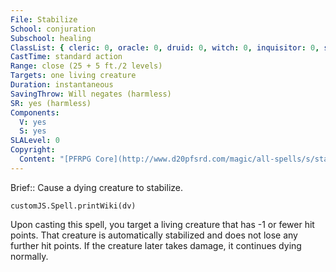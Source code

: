 ```yaml
---
File: Stabilize
School: conjuration
Subschool: healing
ClassList: { cleric: 0, oracle: 0, druid: 0, witch: 0, inquisitor: 0, shaman: 0, occultist: 0, psychic: 0, spiritualist: 0, medium: 0 }
CastTime: standard action
Range: close (25 + 5 ft./2 levels)
Targets: one living creature
Duration: instantaneous
SavingThrow: Will negates (harmless)
SR: yes (harmless)
Components:
  V: yes
  S: yes
SLALevel: 0
Copyright:
  Content: "[PFRPG Core](http://www.d20pfsrd.com/magic/all-spells/s/stabilize)"
---
```

Brief:: Cause a dying creature to stabilize.

```dataviewjs
customJS.Spell.printWiki(dv)
```

Upon casting this spell, you target a living creature that has -1 or fewer hit points. That creature is automatically stabilized and does not lose any further hit points. If the creature later takes damage, it continues dying normally.
